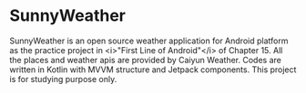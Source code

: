 # SunnyWeather
SunnyWeather is an open source weather application for Android platform as the practice project in &lt;i>"First Line of Android"&lt;/i> of Chapter 15. All the places and weather apis are provided by Caiyun Weather. Codes are written in Kotlin with MVVM structure and Jetpack components. This project is for studying purpose only.
